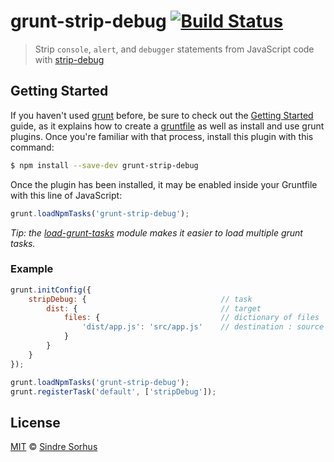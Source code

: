 # grunt-strip-debug [![Build Status](https://travis-ci.org/sindresorhus/grunt-strip-debug.svg?branch=master)](https://travis-ci.org/sindresorhus/grunt-strip-debug)

> Strip `console`, `alert`, and `debugger` statements from JavaScript code with [strip-debug](https://github.com/sindresorhus/strip-debug)


## Getting Started

If you haven't used [grunt][] before, be sure to check out the [Getting Started][] guide, as it explains how to create a [gruntfile][Getting Started] as well as install and use grunt plugins. Once you're familiar with that process, install this plugin with this command:

```bash
$ npm install --save-dev grunt-strip-debug
```

Once the plugin has been installed, it may be enabled inside your Gruntfile with this line of JavaScript:

```js
grunt.loadNpmTasks('grunt-strip-debug');
```

*Tip: the [load-grunt-tasks](https://github.com/sindresorhus/load-grunt-tasks) module makes it easier to load multiple grunt tasks.*


[grunt]: http://gruntjs.com
[Getting Started]: http://gruntjs.com/getting-started


### Example

```js
grunt.initConfig({
	stripDebug: {                              // task
		dist: {                                // target
			files: {                           // dictionary of files
				'dist/app.js': 'src/app.js'    // destination : source
			}
		}
	}
});

grunt.loadNpmTasks('grunt-strip-debug');
grunt.registerTask('default', ['stripDebug']);
```


## License

[MIT](http://opensource.org/licenses/MIT) © [Sindre Sorhus](http://sindresorhus.com)

